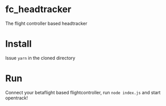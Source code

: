 # fc_headtracker
The flight controller based headtracker

# Install
Issue `yarn` in the cloned directory

# Run
Connect your betaflight based flightcontroller, run `node index.js` and start opentrack!

